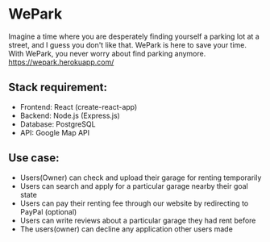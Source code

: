 # WePark 
Imagine a time where you are desperately finding yourself a parking lot at a street, and I guess you don't like that. WePark is here to save your time. With WePark, you never worry about find parking anymore. 
https://wepark.herokuapp.com/

## Stack requirement: 
* Frontend: React (create-react-app)
* Backend: Node.js (Express.js)
* Database: PostgreSQL 
* API: Google Map API

## Use case: 
* Users(Owner) can check and upload their garage for renting temporarily
* Users can search and apply for a particular garage nearby their goal state
* Users can pay their renting fee through our website by redirecting to PayPal (optional)
* Users can write reviews about a particular garage they had rent before
* The users(owner) can decline any application other users made
